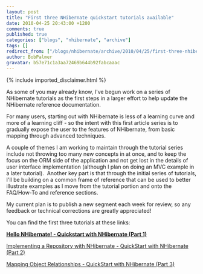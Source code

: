 ```yaml
---
layout: post
title: "First three NHibernate quickstart tutorials available"
date: 2010-04-25 20:43:00 +1200
comments: true
published: true
categories: ["blogs", "nhibernate", "archive"]
tags: []
redirect_from: ["/blogs/nhibernate/archive/2010/04/25/first-three-nhibernate-quickstart-tutorials-available.aspx/"]
author: BobPalmer
gravatar: b57e71c1a3aa72469b644b92fabcaaac
---
```

{% include imported_disclaimer.html %}
<p>As some of you may already know, I've begun work on a series of NHibernate tutorials as the first steps in a larger effort to help update the NHibernate reference documentation.</p>
<p>For many users, starting out with NHibernate is less of a learning curve and more of a learning cliff - so the intent with this first article series is to gradually expose the user to the features of NHibernate, from basic mapping through advanced techniques.</p>
<p>A couple of themes I am working to maintain through the tutorial series include not throwing too many new concepts in at once, and to keep the focus on the ORM side of the application and not get lost in the details of user interface implementation (although I plan on doing an MVC example in a later tutorial).&nbsp; Another key part is that through the initial series of tutorials, I'll be building on a common frame of reference that can be used to better illustrate examples as&nbsp;I move from the tutorial portion and onto the FAQ/How-To and reference sections.</p>
<p>My current plan is to publish a new segment each week for review, so any feedback or technical corrections are greatly appreciated!</p>
<p>You can find the first three tutorials at these links:</p>
<p><strong><a href="http://docs.google.com/Doc?docid=0AUP-rKyyUMKhZGczejdxeHZfOGMydHNqdGc0&amp;hl=en" title="Hello NHibernate! - Quickstart with NHibernate (Part 1)">Hello NHibernate! - Quickstart with NHibernate (Part 1)</a></strong></p>
<p><a href="http://docs.google.com/Doc?docid=0AUP-rKyyUMKhZGczejdxeHZfMTVjMnBqYjVnNw&amp;hl=en" title="Implementing a Repository with NHibernate - QuickStart with NHibernate (Part 2)">Implementing a Repository with NHibernate - QuickStart with NHibernate (Part 2)</a></p>
<p><a href="http://docs.google.com/Doc?docid=0AUP-rKyyUMKhZGczejdxeHZfMjJmM3c3M3Bnbg&amp;hl=en" title="Mapping Object Relationships - QuickStart with NHibernate (Part 3)">Mapping Object Relationships - QuickStart with NHibernate (Part 3)</a></p>
<p><strong><span style="font-family: Calibri; font-size: small;"></span></strong>&nbsp;</p>
